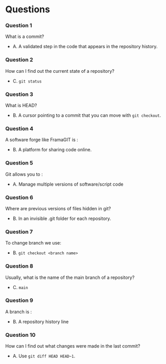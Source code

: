 # Questions

### Question 1

What is a commit?

- A. A validated step in the code that appears in the repository history.
 

### Question 2

How can I find out the current state of a repository?

 
- C. `git status`
 

### Question 3

What is HEAD?
 
- B. A cursor pointing to a commit that you can move with `git checkout`.
 

### Question 4

A software forge like FramaGIT is :

 
- B. A platform for sharing code online.
 

### Question 5

Git allows you to :

- A. Manage multiple versions of software/script code
 

### Question 6

Where are previous versions of files hidden in git?

 
- B. In an invisible .git folder for each repository.
 
### Question 7

To change branch we use:

 
- B. `git checkout <branch name>`
 
### Question 8

Usually, what is the name of the main branch of a repository?

 
- C. `main`

### Question 9

A branch is :

 
- B. A repository history line
 

### Question 10

How can I find out what changes were made in the last commit?

- A. Use `git diff HEAD HEAD~1`.
 